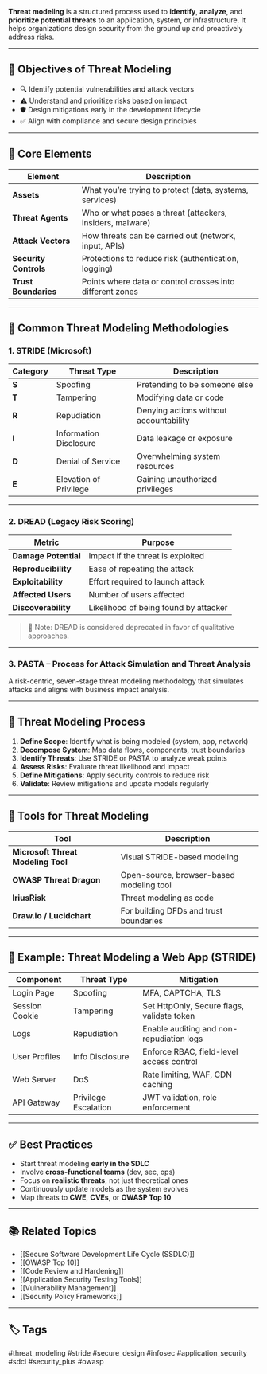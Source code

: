 **Threat modeling** is a structured process used to **identify**, **analyze**, and **prioritize potential threats** to an application, system, or infrastructure. It helps organizations design security from the ground up and proactively address risks.

---

## 🎯 Objectives of Threat Modeling

- 🔍 Identify potential vulnerabilities and attack vectors
- ⚠️ Understand and prioritize risks based on impact
- 🛡️ Design mitigations early in the development lifecycle
- ✅ Align with compliance and secure design principles

---

## 🧱 Core Elements

| Element           | Description                                               |
|--------------------|-----------------------------------------------------------|
| **Assets**          | What you’re trying to protect (data, systems, services)  |
| **Threat Agents**   | Who or what poses a threat (attackers, insiders, malware)|
| **Attack Vectors**  | How threats can be carried out (network, input, APIs)    |
| **Security Controls**| Protections to reduce risk (authentication, logging)    |
| **Trust Boundaries**| Points where data or control crosses into different zones|

---

## 🧪 Common Threat Modeling Methodologies

### 1. **STRIDE** (Microsoft)

| Category   | Threat Type       | Description                             |
|------------|-------------------|-----------------------------------------|
| **S**      | Spoofing           | Pretending to be someone else           |
| **T**      | Tampering          | Modifying data or code                  |
| **R**      | Repudiation        | Denying actions without accountability  |
| **I**      | Information Disclosure | Data leakage or exposure            |
| **D**      | Denial of Service  | Overwhelming system resources           |
| **E**      | Elevation of Privilege | Gaining unauthorized privileges     |

---

### 2. **DREAD** (Legacy Risk Scoring)

| Metric               | Purpose                              |
|----------------------|--------------------------------------|
| **Damage Potential** | Impact if the threat is exploited    |
| **Reproducibility**  | Ease of repeating the attack         |
| **Exploitability**   | Effort required to launch attack     |
| **Affected Users**   | Number of users affected             |
| **Discoverability**  | Likelihood of being found by attacker|

> 🔔 Note: DREAD is considered deprecated in favor of qualitative approaches.

---

### 3. **PASTA** – Process for Attack Simulation and Threat Analysis

A risk-centric, seven-stage threat modeling methodology that simulates attacks and aligns with business impact analysis.

---

## 🧰 Threat Modeling Process

1. **Define Scope**: Identify what is being modeled (system, app, network)
2. **Decompose System**: Map data flows, components, trust boundaries
3. **Identify Threats**: Use STRIDE or PASTA to analyze weak points
4. **Assess Risks**: Evaluate threat likelihood and impact
5. **Define Mitigations**: Apply security controls to reduce risk
6. **Validate**: Review mitigations and update models regularly

---

## 🔧 Tools for Threat Modeling

| Tool               | Description                             |
|--------------------|-----------------------------------------|
| **Microsoft Threat Modeling Tool** | Visual STRIDE-based modeling         |
| **OWASP Threat Dragon** | Open-source, browser-based modeling tool |
| **IriusRisk**      | Threat modeling as code                 |
| **Draw.io / Lucidchart** | For building DFDs and trust boundaries |

---

## 🔐 Example: Threat Modeling a Web App (STRIDE)

| Component          | Threat Type        | Mitigation                                |
|--------------------|--------------------|--------------------------------------------|
| Login Page         | Spoofing           | MFA, CAPTCHA, TLS                          |
| Session Cookie     | Tampering          | Set HttpOnly, Secure flags, validate token|
| Logs               | Repudiation        | Enable auditing and non-repudiation logs   |
| User Profiles      | Info Disclosure    | Enforce RBAC, field-level access control   |
| Web Server         | DoS                | Rate limiting, WAF, CDN caching            |
| API Gateway        | Privilege Escalation | JWT validation, role enforcement         |

---

## ✅ Best Practices

- Start threat modeling **early in the SDLC**
- Involve **cross-functional teams** (dev, sec, ops)
- Focus on **realistic threats**, not just theoretical ones
- Continuously update models as the system evolves
- Map threats to **CWE**, **CVEs**, or **OWASP Top 10**

---

## 📚 Related Topics

- [[Secure Software Development Life Cycle (SSDLC)]]
- [[OWASP Top 10]]
- [[Code Review and Hardening]]
- [[Application Security Testing Tools]]
- [[Vulnerability Management]]
- [[Security Policy Frameworks]]

---

## 🏷 Tags

#threat_modeling #stride #secure_design #infosec #application_security #sdcl #security_plus #owasp
